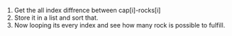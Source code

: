 1. Get the all index diffrence between cap[i]-rocks[i]
2. Store it in a list and sort that.
3. Now looping its every index and see how many rock is possible to fulfill.
